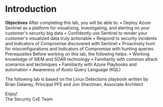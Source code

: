 # Introduction

**Objectives**
After completing this lab, you will be able to:
•	Deploy Azure Sentinel as a platform for visualizing, investigating, and alerting on your customer's security big data
•	Confidently use Sentinel to render your customer's visualized data truly actionable
•	Respond to security incidents and Indicators of Compromise discovered with Sentinel
•	Proactively hunt for misconfigurations and Indicators of Compromise with hunting queries
Prerequisites
Before working on this lab, the following helps:
•	Working knowledge of SIEM and SOAR technology
•	Familiarity with common attack scenarios and techniques
•	Familiarity with Azure Playbooks and automation
•	Awareness of Kusto Query Language (KQL)

The following lab is based on the Linux Detections playbook written by Brian Delaney, Principal PFE and Jon Shectman, Associate Architect

Enjoy! <br>
The Security CxE Team